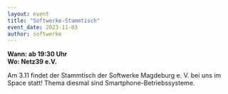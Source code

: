 ```yaml
---
layout: event
title: "Softwerke-Stammtisch"
event_date: 2023-11-03
author: softwerke
---
```


**Wann: ab 19:30 Uhr**\
**Wo: Netz39 e.V.**

Am 3.11 findet der Stammtisch der Softwerke Magdeburg e. V. bei uns im Space statt!
Thema diesmal sind Smartphone-Betriebssysteme.
